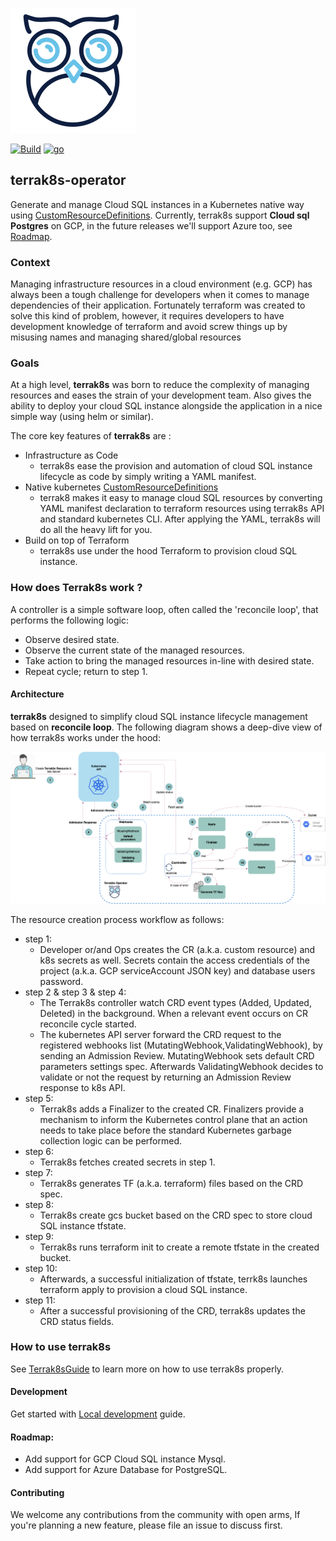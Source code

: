 ![picture](images/Logo.png)

[![Build](https://img.shields.io/badge/ci--best--practice-success-brightgreen)]()
[![go](https://img.shields.io/badge/go-1.15.5-brightgreen)]()


## terrak8s-operator 

Generate and manage Cloud SQL instances in a Kubernetes native way using [CustomResourceDefinitions](https://kubernetes.io/docs/tasks/extend-kubernetes/custom-resources/custom-resource-definitions/). 
Currently, terrak8s support **Cloud sql Postgres** on GCP, in the future releases we'll support Azure too, see [Roadmap](#roadmap). 

### Context 

Managing infrastructure resources in a cloud environment (e.g. GCP) has always been a tough challenge for developers when it comes to manage dependencies of their application. Fortunately terraform was created
to solve this kind of problem, however, it requires developers to have development knowledge of terraform and avoid screw things up by misusing names and managing shared/global resources

### Goals

At a high level, **terrak8s** was born to reduce the complexity of managing resources and eases the strain of your development team.  Also gives the ability
to deploy your cloud SQL instance alongside the application in a nice simple way (using helm or similar).

The core key features of **terrak8s** are :
* Infrastructure as Code
  - terrak8s ease the provision and automation of cloud SQL instance lifecycle as code by simply writing a YAML manifest.
* Native kubernetes [CustomResourceDefinitions](https://kubernetes.io/docs/tasks/extend-kubernetes/custom-resources/custom-resource-definitions/)
  - terrak8 makes it easy to manage cloud SQL resources by converting YAML manifest declaration to terraform resources using terrak8s API and standard kubernetes CLI. After applying the YAML, terrak8s will do all the heavy lift for you.
* Build on top of Terraform 
  - terrak8s use under the hood Terraform to provision cloud SQL instance.

  
### How does Terrak8s work ?
A controller is a simple software loop, often called the 'reconcile loop', that performs the following logic:
* Observe desired state.
* Observe the current state of the managed resources.
* Take action to bring the managed resources in-line with desired state.
* Repeat cycle; return to step 1.

#### Architecture
**terrak8s** designed to simplify cloud SQL instance lifecycle management based on **reconcile loop**. The following diagram shows a deep-dive view of how terrak8s works under the hood:

![picture](images/terrak8s-operator.png)

The resource creation process workflow as follows:
* step 1:
  - Developer or/and Ops creates the CR (a.k.a. custom resource) and k8s secrets as well. Secrets contain the access credentials of the project (a.k.a. GCP serviceAccount JSON key) and database users password.
* step 2 & step 3 & step 4:
  - The Terrak8s controller watch CRD event types (Added, Updated, Deleted) in the background. When a relevant event occurs on CR reconcile cycle started.
  - The kubernetes API server forward the CRD request to the registered webhooks list (MutatingWebhook,ValidatingWebhook), by sending an Admission Review. MutatingWebhook sets default CRD parameters settings spec. Afterwards ValidatingWebhook decides to validate or not the request by returning an Admission Review response to k8s API.
* step 5:
  - Terrak8s adds a Finalizer to the created CR. Finalizers provide a mechanism to inform the Kubernetes control plane that an action needs to take place before the standard Kubernetes garbage collection logic can be performed.
* step 6:
  - Terrak8s fetches created secrets in step 1.
* step 7:
  - Terrak8s generates TF (a.k.a. terraform) files based on the CRD spec.
* step 8:
  - Terrak8s create gcs bucket based on the CRD spec to store cloud SQL instance tfstate.  
* step 9:
  - Terrak8s runs terraform init to create a remote tfstate in the created bucket.
* step 10:
  - Afterwards, a successful initialization of tfstate, terrk8s launches terraform apply to provision a cloud SQL instance.
* step 11:
  - After a successful provisioning of the CRD, terrak8s updates the CRD status fields.
  
### How to use terrak8s
See [Terrak8sGuide](docs/Terrak8sGuide.md) to learn more on how to use terrak8s properly.

#### Development
Get started with [Local development](docs/LocalDevelopment.md) guide.

#### Roadmap:
* Add support for GCP Cloud SQL instance Mysql.
* Add support for Azure Database for PostgreSQL.

#### Contributing
We welcome any contributions from the community with open arms, If you're planning a new feature, please file an issue to discuss first.